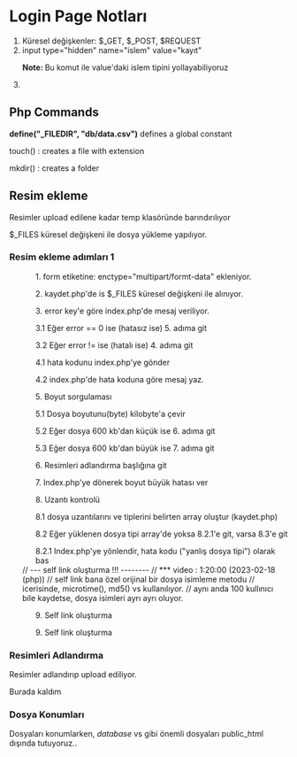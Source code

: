 <h1>Login Page Notları</h1>
<ol>
    <li>Küresel değişkenler: $_GET, $_POST, $REQUEST</li>
    <li>input type="hidden" name="islem" value="kayıt"
        <p><strong>Note: </strong>Bu komut ile value'daki islem tipini yollayabiliyoruz</p>
    </li>
    <li></li>
</ol>
<h2>Php Commands</h2>
<p><strong>define("_FILEDIR", "db/data.csv")</strong> defines a global constant</p>
<p>touch() : creates a file with extension</p>
<p>mkdir() : creates a folder</p>

<h2>Resim ekleme</h2>
<p>Resimler upload edilene kadar temp klasöründe barındırılıyor</p>
<p>$_FILES küresel değişkeni ile dosya yükleme yapılıyor.</p>

<h3>Resim ekleme adımları 1</h3>
<ol>
    <ul>1. form etiketine: enctype="multipart/formt-data" ekleniyor.</ul>
    <ul>2. kaydet.php'de is $_FILES küresel değişkeni ile alınıyor.</ul>
    <ul>3. error key'e göre index.php'de mesaj veriliyor.</ul>
    <ul>3.1 Eğer error == 0 ise (hatasız ise) 5. adıma git </ul>
    <ul>3.2 Eğer error !=  ise (hatalı ise) 4. adıma git </ul>
    <ul>4.1 hata kodunu index.php'ye gönder </ul>
    <ul>4.2 index.php'de hata koduna göre mesaj yaz. </ul>
    <ul>5. Boyut sorgulaması</ul>
    <ul>5.1 Dosya boyutunu(byte) kilobyte'a çevir</ul>
    <ul>5.2 Eğer dosya 600 kb'dan küçük ise 6. adıma git</ul>
    <ul>5.3 Eğer dosya 600 kb'dan büyük ise 7. adıma git</ul>
    <ul>6. Resimleri adlandırma başlığına git</ul>
    <ul>7. Index.php'ye dönerek boyut büyük hatası ver </ul>
    <ul>8. Uzantı kontrolü</ul>
    <ul>8.1 dosya uzantılarını ve tiplerini belirten array oluştur (kaydet.php)</ul>
    <ul>8.2 Eğer yüklenen dosya tipi array'de yoksa 8.2.1'e git, varsa 8.3'e git </ul>
    <ul>8.2.1 Index.php'ye yönlendir, hata kodu ("yanlış dosya tipi") olarak bas </ul>
    // ---   self link oluşturma !!! -------- 
    // *** video : 1:20:00 (2023-02-18 (php))
    // self link  bana özel orijinal bir dosya isimleme metodu
    // icerisinde, microtime(), md5() vs kullanılıyor.
    // aynı anda 100 kullınıcı bile kaydetse, dosya isimleri ayrı ayrı oluyor. 
    <ul>9. Self link oluşturma </ul>
    <ul>9. Self link oluşturma </ul>
</ol>

<h3>Resimleri Adlandırma</h3>
<p>Resimler adlandırıp upload ediliyor.</p>
<p>Burada kaldım</p>

<h3>Dosya Konumları</h3>
<p>Dosyaları konumlarken, <em>database</em> vs gibi önemli dosyaları public_html dışında tutuyoruz..</p>